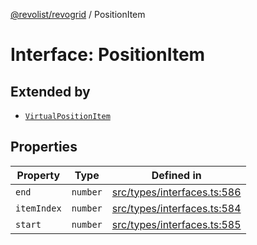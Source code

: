[@revolist/revogrid](README.md) / PositionItem

# Interface: PositionItem

## Extended by

- [`VirtualPositionItem`](Interface.VirtualPositionItem.md)

## Properties

| Property | Type | Defined in |
| ------ | ------ | ------ |
| `end` | `number` | [src/types/interfaces.ts:586](https://github.com/revolist/revogrid/blob/4748dc40d552fad7de1d972fe2fbcf7386e67858/src/types/interfaces.ts#L586) |
| `itemIndex` | `number` | [src/types/interfaces.ts:584](https://github.com/revolist/revogrid/blob/4748dc40d552fad7de1d972fe2fbcf7386e67858/src/types/interfaces.ts#L584) |
| `start` | `number` | [src/types/interfaces.ts:585](https://github.com/revolist/revogrid/blob/4748dc40d552fad7de1d972fe2fbcf7386e67858/src/types/interfaces.ts#L585) |
